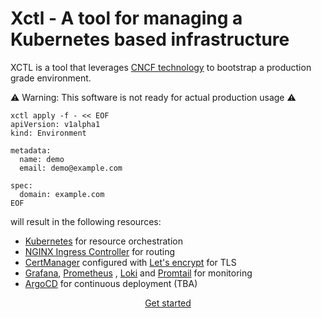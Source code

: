 # Xctl - A tool for managing a Kubernetes based infrastructure

XCTL is a tool that leverages [CNCF technology](https://www.cncf.io/) to bootstrap a production grade environment.

⚠ Warning: This software is not ready for actual production usage ⚠

```shell
xctl apply -f - << EOF
apiVersion: v1alpha1
kind: Environment

metadata:
  name: demo
  email: demo@example.com

spec:
  domain: example.com
EOF
```

will result in the following resources:

* [Kubernetes](https://kubernetes.io/) for resource orchestration
* [NGINX Ingress Controller](https://kubernetes.github.io/ingress-nginx/) for routing
* [CertManager](https://cert-manager.io/) configured with [Let's encrypt](https://letsencrypt.org/) for TLS
* [Grafana](https://grafana.com/oss/grafana/), [Prometheus](https://grafana.com/oss/prometheus/)
  , [Loki](https://grafana.com/oss/loki/) and [Promtail](https://grafana.com/docs/loki/latest/clients/promtail/) for
  monitoring
* [ArgoCD](https://argoproj.github.io/cd/) for continuous deployment (TBA)

<div class="buttons">
    <a class="md-button" href="/getting-started/apply-environment/">Get started</a>
</div>

<style>
div.buttons {
    width: 100%;
    display: flex;

    justify-content: center;
}
</style>

